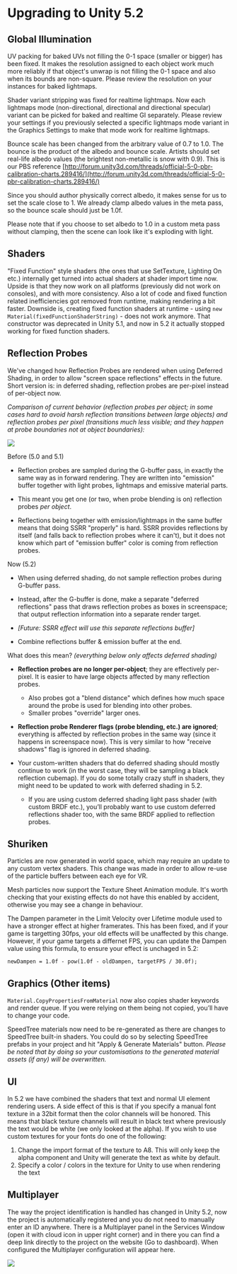 Upgrading to Unity 5.2
=================

Global Illumination
-------------------

UV packing for baked UVs not filling the 0-1 space (smaller or bigger) has been fixed. It makes the resolution assigned to each object work much more reliably if that object's unwrap is not filling the 0-1 space and also when its bounds are non-square. Please review the resolution on your instances for baked lightmaps.

Shader variant stripping was fixed for realtime lightmaps. Now each lightmaps mode (non-directional, directional and directional specular) variant can be picked for baked and realtime GI separately. Please review your settings if you previously selected a specific lightmaps mode variant in the Graphics Settings to make that mode work for realtime lightmaps.

Bounce scale has been changed from the arbitrary value of 0.7 to 1.0. The bounce is the product of the albedo and bounce scale. Artists should set real-life albedo values (the brightest non-metallic is snow with 0.9). This is our PBS reference [http://forum.unity3d.com/threads/official-5-0-pbr-calibration-charts.289416/](http://forum.unity3d.com/threads/official-5-0-pbr-calibration-charts.289416/)

Since you should author physically correct albedo, it makes sense for us to set the scale close to 1. We already clamp albedo values in the meta pass, so the bounce scale should just be 1.0f.

Please note that if you choose to set albedo to 1.0 in a custom meta pass without clamping, then the scene can look like it's exploding with light.

Shaders
-------

"Fixed Function" style shaders (the ones that use SetTexture, Lighting On etc.) internally get turned into actual shaders at shader import time now. Upside is that they now work on all platforms (previously did not work on consoles), and with more consistency. Also a lot of code and fixed function related inefficiencies got removed from runtime, making rendering a bit faster. Downside is, creating fixed function shaders at runtime - using ``new Material(fixedFunctionShaderString)`` - does not work anymore. That constructor was deprecated in Unity 5.1, and now in 5.2 it actually stopped working for fixed function shaders.

Reflection Probes
-----------------

We've changed how Reflection Probes are rendered when using Deferred Shading, in order to allow "screen space reflections" effects in the future. Short version is: in deferred shading, reflection probes are per-pixel instead of per-object now.

*Comparison of current behavior (reflection probes per object; in some cases hard to avoid harsh reflection transitions between large objects) and reflection probes per pixel (transitions much less visible; and they happen at probe boundaries not at object boundaries):*

![](../uploads/ReflectionProbeComparison.png)

Before (5.0 and 5.1)

* Reflection probes are sampled during the G-buffer pass, in exactly the same way as in forward rendering. They are written into "emission" buffer together with light probes, lightmaps and emissive material parts.

* This meant you get one (or two, when probe blending is on) reflection probes *per object*.

* Reflections being together with emission/lightmaps in the same buffer means that doing SSRR "properly" is hard. SSRR provides reflections by itself (and falls back to reflection probes where it can't), but it does not know which part of "emission buffer" color is coming from reflection probes.

Now (5.2)

* When using deferred shading, do not sample reflection probes during G-buffer pass.

* Instead, after the G-buffer is done, make a separate "deferred reflections" pass that draws reflection probes as boxes in screenspace; that output reflection information into a separate render target.

* *[Future: SSRR effect will use this separate reflections buffer]*

* Combine reflections buffer & emission buffer at the end.

What does this mean? *(everything below only affects deferred shading)*

* **Reflection probes are no longer per-object**; they are effectively per-pixel. It is easier to have large objects affected by many reflection probes.
    * Also probes got a "blend distance" which defines how much space around the probe is used for blending into other probes.
    * Smaller probes "override" larger ones.

* **Reflection probe Renderer flags (probe blending, etc.) are ignored**; everything is affected by reflection probes in the same way (since it happens in screenspace now). This is very similar to how "receive shadows" flag is ignored in deferred shading.

* Your custom-written shaders that do deferred shading should mostly continue to work (in the worst case, they will be sampling a black reflection cubemap). If you do some totally crazy stuff in shaders, they might need to be updated to work with deferred shading in 5.2.
    * If you are using custom deferred shading light pass shader (with custom BRDF etc.), you’ll probably want to use custom deferred reflections shader too, with the same BRDF applied to reflection probes.

Shuriken
----------------------

Particles are now generated in world space, which may require an update to any custom vertex shaders. This change was made in order to allow re-use of the particle buffers between each eye for VR.

Mesh particles now support the Texture Sheet Animation module. It's worth checking that your existing effects do not have this enabled by accident, otherwise you may see a change in behaviour.

The Dampen parameter in the Limit Velocity over Lifetime module used to have a stronger effect at higher framerates. This has been fixed, and if your game is targetting 30fps, your old effects will be unaffected by this change. However, if your game targets a differnet FPS, you can update the Dampen value using this formula, to ensure your effect is unchaged in 5.2:

    newDampen = 1.0f - pow(1.0f - oldDampen, targetFPS / 30.0f);

Graphics (Other items)
----------------------

``Material.CopyPropertiesFromMaterial`` now also copies shader keywords and render queue. If you were relying on them being not copied, you’ll have to change your code.

SpeedTree materials now need to be re-generated as there are changes to SpeedTree built-in shaders. You could do so by selecting SpeedTree prefabs in your project and hit "Apply & Generate Materials" button. *Please be noted that by doing so your customisations to the generated material assets (if any) will be overwritten.*

UI
--

In 5.2 we have combined the shaders that text and normal UI element rendering users. A side effect of this is that if you specify a manual font texture in a 32bit format then the color channels will be honored. This means that black texture channels will result in black text where previously the text would be white (we only looked at the alpha). If you wish to use custom textures for your fonts do one of the following:

1. Change the import format of the texture to A8. This will only keep the alpha component and Unity will generate the text as white by default.
1. Specify a color / colors in the texture for Unity to use when rendering the text

Multiplayer
-----------

The way the project identification is handled has changed in Unity 5.2, now the project is automatically registered and you do not need to manually enter an ID anywhere. There is a Multiplayer panel in the Services Window (open it with cloud icon in upper right corner) and in there you can find a deep link directly to the project on the website (Go to dashboard). When configured the Multiplayer configuration will appear here.

![](../uploads/Main/MultiplayerServicesWindowUG.png)

